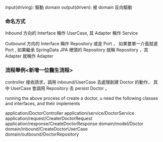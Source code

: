 input(driving): 驅動 domain
output(driven): 被 domain 反向驅動


### 命名方式
Inbound 方向的 Interface 稱作 UserCase, 
其 Adapter 稱作 Service

Outbound 方向的 Interface 稱作 Repository 或是 Port ，
如果要單一介面就選 Port ,  如果繼承 SpringData JPA 裡頭的  Repository 就稱 Repository ，其 Adapter 就稱作 Adapter


### 流程舉例<新增一位醫生流程>

controller 接收請求，調用 inbound/UserCase 去處理創建 Doctor 的動作，
其中 UserCase 會調用 Repository 去 persist Doctor 。

running the above process of create a doctor, u need the following classes and interfaces, and their implements 
>
application/DoctorController
application/service/DoctorService
application/request/CreaterDoctorRequest
application/response/CreateDoctorResponse
domain/model/Doctor
domain/inbound/CreateDoctorUserCase
domain/outbound/DoctorRepository


